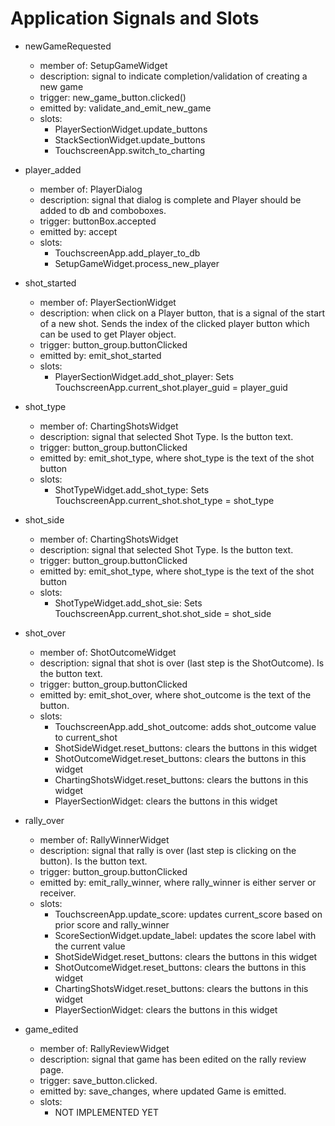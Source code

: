 # Application Signals and Slots

* newGameRequested
  * member of: SetupGameWidget
  * description: signal to indicate completion/validation of creating a new game
  * trigger: new_game_button.clicked()
  * emitted by: validate_and_emit_new_game
  * slots:
    * PlayerSectionWidget.update_buttons
    * StackSectionWidget.update_buttons
    * TouchscreenApp.switch_to_charting

* player_added
  * member of: PlayerDialog
  * description: signal that dialog is complete and Player should be added to db and comboboxes.
  * trigger: buttonBox.accepted
  * emitted by: accept
  * slots:
    * TouchscreenApp.add_player_to_db
    * SetupGameWidget.process_new_player
      
* shot_started
  * member of: PlayerSectionWidget
  * description: when click on a Player button, that is a signal of the start of a new shot. Sends the index of the clicked player button which can be used to get Player object.
  * trigger: button_group.buttonClicked
  * emitted by: emit_shot_started
  * slots:
    * PlayerSectionWidget.add_shot_player: Sets TouchscreenApp.current_shot.player_guid = player_guid


* shot_type
  * member of: ChartingShotsWidget
  * description: signal that selected Shot Type. Is the button text.
  * trigger: button_group.buttonClicked
  * emitted by: emit_shot_type, where shot_type is the text of the shot button
  * slots:
    * ShotTypeWidget.add_shot_type: Sets TouchscreenApp.current_shot.shot_type = shot_type


* shot_side
  * member of: ChartingShotsWidget
  * description: signal that selected Shot Type. Is the button text.
  * trigger: button_group.buttonClicked
  * emitted by: emit_shot_type, where shot_type is the text of the shot button
  * slots:
    * ShotTypeWidget.add_shot_sie: Sets TouchscreenApp.current_shot.shot_side = shot_side


* shot_over
  * member of: ShotOutcomeWidget
  * description: signal that shot is over (last step is the ShotOutcome). Is the button text.
  * trigger: button_group.buttonClicked
  * emitted by: emit_shot_over, where shot_outcome is the text of the button.
  * slots:
    * TouchscreenApp.add_shot_outcome: adds shot_outcome value to current_shot
    * ShotSideWidget.reset_buttons: clears the buttons in this widget
    * ShotOutcomeWidget.reset_buttons: clears the buttons in this widget
    * ChartingShotsWidget.reset_buttons: clears the buttons in this widget
    * PlayerSectionWidget: clears the buttons in this widget

* rally_over
  * member of: RallyWinnerWidget
  * description: signal that rally is over (last step is clicking on the button). Is the button text.
  * trigger: button_group.buttonClicked
  * emitted by: emit_rally_winner, where rally_winner is either server or receiver.
  * slots:
    * TouchscreenApp.update_score: updates current_score based on prior score and rally_winner
    * ScoreSectionWidget.update_label: updates the score label with the current value
    * ShotSideWidget.reset_buttons: clears the buttons in this widget
    * ShotOutcomeWidget.reset_buttons: clears the buttons in this widget
    * ChartingShotsWidget.reset_buttons: clears the buttons in this widget
    * PlayerSectionWidget: clears the buttons in this widget

* game_edited
  * member of: RallyReviewWidget
  * description: signal that game has been edited on the rally review page.
  * trigger: save_button.clicked.
  * emitted by: save_changes, where updated Game is emitted.
  * slots:
    * NOT IMPLEMENTED YET